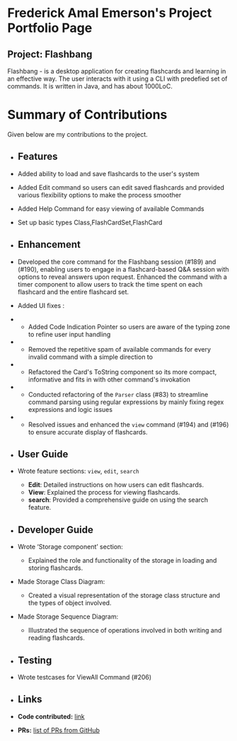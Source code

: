 # Frederick Amal Emerson's Project Portfolio Page

## Project: Flashbang
Flashbang - is a desktop application for creating flashcards and learning in an effective way. The user interacts with it using a CLI with predefied set of commands. It is written in Java, and has about 1000LoC.

# Summary of Contributions
Given below are my contributions to the project.

- ## Features
- Added ability to load and save flashcards to the user's system
- Added Edit command so users can edit saved flashcards and provided various flexibility options to make the process
  smoother
- Added Help Command for easy viewing of available Commands
- Set up basic types Class,FlashCardSet,FlashCard

- ## Enhancement
- Developed the core command for the Flashbang session (#189) and (#190), enabling users to engage in a flashcard-based Q&A session
  with options to reveal answers upon request. Enhanced the command with a timer component to allow users to track the
  time spent on each flashcard and the entire flashcard set.
- Added UI fixes :
- - Added Code Indication Pointer so users are aware of the typing zone to refine user input handling
- - Removed the repetitive spam of available commands for every invalid command with a simple direction to
- - Refactored the Card's ToString component so its more compact, informative and fits in with other command's invokation
- - Conducted refactoring of the `Parser` class (#83) to streamline command parsing using regular expressions by mainly
    fixing regex expressions and logic issues
- - Resolved issues and enhanced the `view` command (#194) and (#196) to ensure accurate display of flashcards.

- ## User Guide
- Wrote feature sections: `view`, `edit`, `search`
    - **Edit**: Detailed instructions on how users can edit flashcards.
    - **View**: Explained the process for viewing flashcards.
    - **search**: Provided a comprehensive guide on using the search feature.
  
- ## Developer Guide
- Wrote ‘Storage component’ section:
    - Explained the role and functionality of the storage in loading and storing flashcards.
- Made Storage Class Diagram:
    - Created a visual representation of the storage class structure and the types of object involved.
- Made Storage Sequence Diagram:
    - Illustrated the sequence of operations involved in both writing and reading flashcards.
  
- ## Testing
- Wrote testcases for ViewAll Command (#206)

- ## Links
- **Code contributed:** [link](https://nus-cs2113-ay2425s1.github.io/tp-dashboard/?search=frederickemerson&sort=groupTitle&sortWithin=title&timeframe=commit&mergegroup=&groupSelect=groupByRepos&breakdown=true&since=2024-09-20&tabOpen=true&tabType=authorship&checkedFileTypes=docs~functional-code~test-code~other&tabAuthor=frederickemerson&tabRepo=AY2425S1-CS2113-T11-2%2Ftp%5Bmaster%5D&authorshipIsMergeGroup=false&authorshipFileTypes=docs~functional-code&authorshipIsBinaryFileTypeChecked=false&authorshipIsIgnoredFilesChecked=false)
- **PRs:** [list of PRs from GitHub](https://github.com/AY2425S1-CS2113-T11-2/tp/pulls?q=+is%3Apr+author%3Afrederickemerson+)
